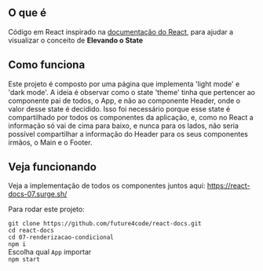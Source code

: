 ## O que é
Código em React inspirado na [documentação do React](https://pt-br.reactjs.org/docs/lifting-state-up.html), para ajudar a visualizar o conceito de <strong>Elevando o State</strong>

## Como funciona
Este projeto é composto por uma página que implementa 'light mode' e 'dark mode'. 
A ideia é observar como o state 'theme' tinha que pertencer ao componente pai de todos, o App, e não ao componente Header, onde o valor desse state é decidido.
Isso foi necessário porque esse state é compartilhado por todos os componentes da aplicação, e, como no React a informação só vai de cima para baixo, e nunca para os lados, não seria possível compartilhar a informação do Header para os seus componentes irmãos, o Main e o Footer.


## Veja funcionando
Veja a implementação de todos os componentes juntos aqui:
https://react-docs-07.surge.sh/

Para rodar este projeto:

```git clone https://github.com/future4code/react-docs.git```  
```cd react-docs```  
```cd 07-renderizacao-condicional```  
```npm i```  
Escolha qual ```App``` importar  
```npm start```  
